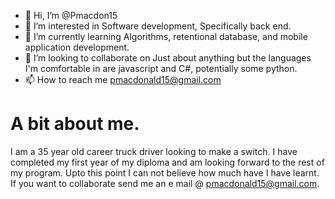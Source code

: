 - 👋 Hi, I’m @Pmacdon15
- 👀 I’m interested in Software development, Specifically back end.
- 🌱 I’m currently learning Algorithms, retentional database, and mobile application development.
- 💞️ I’m looking to collaborate on Just about anything but the languages I'm comfortable in are javascript and C#, potentially some python.
- 📫 How to reach me pmacdonald15@gmail.com

# A bit about me. 

I am a 35 year old career truck driver looking to make a switch. I have completed my first year of my diploma and am looking forward to the rest of my program. Upto this point I can not believe how much have I have learnt. If you want to collaborate send me an e mail @ pmacdonald15@gmail.com.
